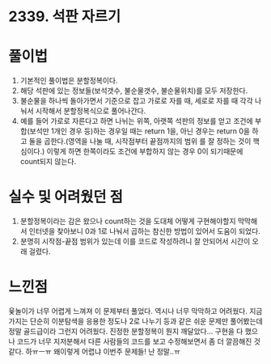 # 2339. 석판 자르기

# 풀이법

1. 기본적인 풀이법은 분할정복이다.
2. 해당 석판에 있는 정보들(보석갯수, 불순물갯수, 불순물위치)를 모두 저장한다.
3. 불순물을 하나씩 돌아가면서 기준으로 잡고 가로로 자를 때, 세로로 자를 때 각각 나눠서 시작해서 분할정복식으로 풀어나간다.
4. 예를 들어 가로로 자른다고 하면 나뉘는 위쪽, 아랫쪽 석판의 정보를 얻고 조건에 부합(보석만 1개인 경우 등)하는 경우일 때는 return 1을, 아닌 경우는 return 0을 하고 둘을 곱한다.(영역을 나눌 때, 시작점부터 끝점까지의 범위 를 잘 정하는 것이 핵심이다.) 이렇게 하면 한쪽이라도 조건에 부합하지 않는 경우 0이 되기때문에 count되지 않는다.

# 실수 및 어려웠던 점

1. 분할정복이라는 감은 왔으나 count하는 것을 도대체 어떻게 구현해야할지 막막해서 인터넷을 찾아보니 0과 1로 나눠서 곱하는 참신한 방법이 있어서 도움이 되었다. 
2. 분명히 시작점-끝점 범위가 있는데 이를 코드로 작성하려니 잘 안되어서 시간이 오래 걸렸다.

# 느낀점

윷놀이가 너무 어렵게 느껴져 이 문제부터 풀었다. 역시나 너무 막막하고 어려웠다. 지금가지는 단순히 이분탐색을 응용한 정도나 2로 나누기 등과 같은 쉬운 문제만 풀어봤는데 정말 골드급이라 그런지 어려웠다. 진정한 분할정복이 뭔지 깨달았다... 구현을 다 했으나 코드가 너무 지저분해서 다른 사람들의 코드를 보고 수정해보면서 좀 더 깔끔해진 것 같다.
하ㅠㅡㅠ 왜이렇게 어렵냐 이번주 문제들! 난 정말..ㅠ

